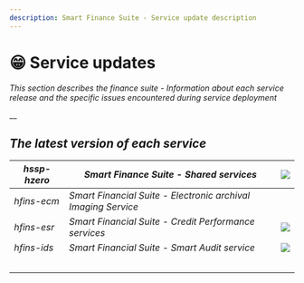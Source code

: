 ```yaml
---
description: Smart Finance Suite - Service update description
---
```


# 😁 Service updates

_This section describes the finance suite - Information about each service release and the specific issues encountered during service deployment_

__

## _The latest version of each service_

| _hssp-hzero_ | _Smart Finance Suite - Shared services_                       | ![](https://img.shields.io/badge/-1.7.1.BETA.4-brightgreen)                                    |
| ------------ | ------------------------------------------------------------- | ---------------------------------------------------------------------------------------------- |
| _hfins-ecm_  | _Smart Financial Suite - Electronic archival Imaging Service_ | <img src="https://img.shields.io/badge/-1.7.1.BETA.1-brightgreen" alt="" data-size="original"> |
| _hfins-esr_  | _Smart Financial Suite - Credit Performance services_         | ![](https://img.shields.io/badge/-1.7.1.BETA.1-brightgreen)                                    |
| _hfins-ids_  | _Smart Financial Suite - Smart Audit service_                 | ![](https://img.shields.io/badge/-1.7.1.BETA.1-brightgreen)                                    |
|              |                                                               |                                                                                                |
|              |                                                               |                                                                                                |
|              |                                                               |                                                                                                |
|              |                                                               |                                                                                                |
|              |                                                               |                                                                                                |

